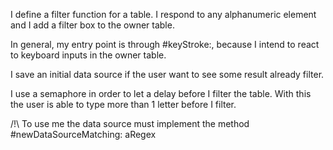 I define a filter function for a table. I respond to any alphanumeric element and I add a filter box to the  owner table. In general, my entry point is through #keyStroke:, because I intend to react to keyboard inputs in the owner table.I save an initial data source if the user want to see some result already filter.I use a semaphore in order to let a delay before I filter the table. With this the user is able to type more than 1 letter before I filter./!\ To use me the data source must implement the method #newDataSourceMatching: aRegex